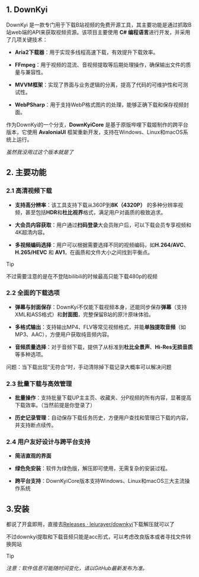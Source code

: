## 1. DownKyi

DownKyi 是一款专门用于下载B站视频的免费开源工具，其主要功能是通过抓取B站web端的API来获取视频资源。该项目主要使用 **C# 编程语言**进行开发，并采用了几项关键技术：

- **Aria2下载器**：用于实现多线程高速下载，有效提升下载效率。
    
- **FFmpeg**：用于视频的混流、音视频提取等后期处理操作，确保输出文件的质量与兼容性。
    
- **MVVM框架**：实现了界面与业务逻辑的分离，提高了代码的可维护性和可测试性。
    
- **WebPSharp**：用于支持WebP格式图片的处理，能够正确下载和保存视频封面。

作为DownKyi的一个分支，**DownKyiCore** 是基于原版哔哩下载姬制作的跨平台版本，它使用 **AvaloniaUI** 框架重新开发，支持在Windows、Linux和macOS系统上运行。

_虽然我没用过这个版本就是了_

## 2. 主要功能

### 2.1 高清视频下载

- **支持高分辨率**：该工具支持下载从360P到**8K（4320P）** 的多种分辨率视频，甚至包括**HDR**和**杜比视界**格式，满足用户对画质的极致追求。
    
- **大会员内容获取**：用户通过**扫码登录**大会员账户后，可以下载会员专享视频和4K超清内容。
    
- **多视频编码选择**：用户可以根据需要选择不同的视频编码，如**H.264/AVC**、**H.265/HEVC** 和 **AV1**，在画质和文件大小之间找到平衡点。
    
> [!TIP]
> 不过需要注意的是在不登陆bilibili的时候最高只能下载480p的视频

### 2.2 全面的下载选项

- **弹幕与封面保存**：DownKyi不仅能下载视频本身，还能同步保存**弹幕**（支持XML和ASS格式）和**封面图**，完整保留B站的原汁原味体验。
    
- **多格式输出**：支持输出MP4、FLV等常见视频格式，并能**单独提取音频**（如MP3、AAC），方便用户获取纯音频内容。
    
- **音频质量选择**：对于音频下载，提供了从标准到**杜比全景声**、**Hi-Res无损音质**等多种选项。
    
问题：当下载出现“无符合”时，手动清除掉下载记录大概率可以解决问题
### 2.3 批量下载与高效管理

- **批量操作**：支持批量下载UP主主页、收藏夹、分P视频的所有内容，显著提高下载效率。（当然前提是你登录了）
    
- **历史记录管理**：自动保存下载任务历史，方便用户查找和管理已下载的内容，并支持断点续传。

### 2.4 用户友好设计与跨平台支持

- **简洁直观的界面**
    
- **绿色免安装**：软件为绿色版，解压即可使用，无需复杂的安装过程。
    
- **跨平台支持**：DownKyiCore版本支持Windows、Linux和macOS三大主流操作系统

## 3.安装

都说了开盒即用，直接去[Releases · leiurayer/downkyi](https://github.com/leiurayer/downkyi/releases)下载解压就可以了

不过downkyi提取和下载音频只能是acc形式，可以考虑改良版本或者寻找文件转换网站

> [!TIP]
> _注意：软件信息可能随时间变化，请以GitHub最新发布为准。_
